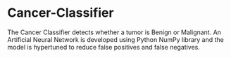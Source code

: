 # Cancer-Classifier
The Cancer Classifier detects whether a tumor is Benign or Malignant.
An Artificial Neural Network is developed using Python NumPy library and the model is hypertuned to reduce false positives and false negatives.
